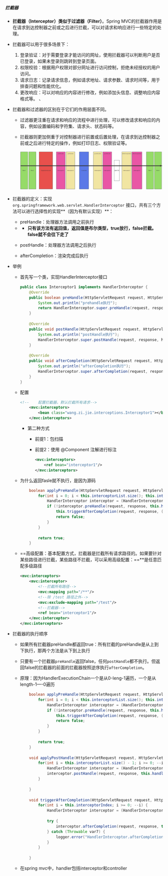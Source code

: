 ##### 拦截器

* **拦截器（Interceptor）类似于过滤器（Filter）**。Spring MVC的拦截器作用是在请求到达控制器之前或之后进行拦截，可以对请求和响应进行一些特定的处理。

* 拦截器可以用于很多场景下：

  1.  登录验证：对于需要登录才能访问的网址，使用拦截器可以判断用户是否已登录，如果未登录则跳转到登录页面。 
  2.  权限校验：根据用户权限对部分网址进行访问控制，拒绝未经授权的用户访问。 
  3.  请求日志：记录请求信息，例如请求地址、请求参数、请求时间等，用于排查问题和性能优化。 
  4.  更改响应：可以对响应的内容进行修改，例如添加头信息、调整响应内容格式等。 、

* 拦截器和过滤器的区别在于它们的作用层面不同。

  - 过滤器更注重在请求和响应的流程中进行处理，可以修改请求和响应的内容，例如设置编码和字符集、请求头、状态码等。

  - 拦截器则更加侧重于对控制器进行前置或后置处理，在请求到达控制器之前或之后进行特定的操作，例如打印日志、权限验证等。

    ![1713236848073](%E6%8B%A6%E6%88%AA%E5%99%A8.assets/1713236848073.png)

* 拦截器的定义：实现`org.springframework.web.servlet.HandlerInterceptor` 接口，共有三个方法可以进行选择性的实现**（因为有默认实现）**：

  * preHandle：处理器方法调用之前执行

  - - **只有该方法有返回值，返回值是布尔类型，true放行，false拦截。false就不会往下走了**

  - postHandle：处理器方法调用之后执行
  - afterCompletion：渲染完成后执行

* 举例

  * 首先写一个类，实现HandlerInterceptor接口

    ```java
    public class Interceptor1 implements HandlerInterceptor {
        @Override
        public boolean preHandle(HttpServletRequest request, HttpServletResponse response, Object handler) throws Exception {
            System.out.println("prehandle执行");
            return HandlerInterceptor.super.preHandle(request, response, handler);
        }
    
        @Override
        public void postHandle(HttpServletRequest request, HttpServletResponse response, Object handler, ModelAndView modelAndView) throws Exception {
            System.out.println("postHandle执行");
            HandlerInterceptor.super.postHandle(request, response, handler, modelAndView);
        }
    
        @Override
        public void afterCompletion(HttpServletRequest request, HttpServletResponse response, Object handler, Exception ex) throws Exception {
            System.out.println("afterCompletion执行");
            HandlerInterceptor.super.afterCompletion(request, response, handler, ex);
        }
    }
    ```

  * 配置

    ```xml
    <!--    配置拦截器，默认拦截所有请求-->
        <mvc:interceptors>
            <bean class="wang.zi.jie.interceptions.Interceptor1"></bean>
        </mvc:interceptors>
    ```

    * 第二种方式

      * 前提1：包扫描

      * 前提2：使用 @Component 注解进行标注

        ```xml
        <mvc:interceptors>
            <ref bean="interceptor1"/>
        </mvc:interceptors>
        ```

  * 为什么返回fasle就不执行，是因为源码

    ```java
        boolean applyPreHandle(HttpServletRequest request, HttpServletResponse response) throws Exception {
            for(int i = 0; i < this.interceptorList.size(); this.interceptorIndex = i++) {
                HandlerInterceptor interceptor = (HandlerInterceptor)this.interceptorList.get(i);
                if (!interceptor.preHandle(request, response, this.handler)) {
                    this.triggerAfterCompletion(request, response, (Exception)null);
                    return false;
                }
            }
    
            return true;
        }
    ```

  * ==高级配置：基本配置方式，拦截器是拦截所有请求路径的。如果要针对某些路径进行拦截，某些路径不拦截，可以采用高级配置：==\**是任意匹配多级路径

    ```xml
    <mvc:interceptors>
        <mvc:interceptor>
            <!--拦截所有路径-->
            <mvc:mapping path="/**"/>
            <!--除 /test 路径之外-->
            <mvc:exclude-mapping path="/test"/>
            <!--拦截器-->
            <ref bean="interceptor1"/>
        </mvc:interceptor>
    </mvc:interceptors>
    ```

* 拦截器的执行顺序

  * 如果所有拦截器preHandle都返回true：所有拦截的preHandle是从上到下执行，那两个方法是从下到上执行

  * 只要有一个拦截器`preHandle`返回false，任何`postHandle`都不执行。但返回false的拦截器的前面的拦截器按照逆序执行`afterCompletion`。

  * 原理：因为HandlerExecutionChain一个是从0-leng-1遍历，一个是从length-1—-0遍历

    ```java
        boolean applyPreHandle(HttpServletRequest request, HttpServletResponse response) throws Exception {
            for(int i = 0; i < this.interceptorList.size(); this.interceptorIndex = i++) {
                HandlerInterceptor interceptor = (HandlerInterceptor)this.interceptorList.get(i);
                if (!interceptor.preHandle(request, response, this.handler)) {
                    this.triggerAfterCompletion(request, response, (Exception)null);
                    return false;
                }
            }
    
            return true;
        }
    
        void applyPostHandle(HttpServletRequest request, HttpServletResponse response, @Nullable ModelAndView mv) throws Exception {
            for(int i = this.interceptorList.size() - 1; i >= 0; --i) {
                HandlerInterceptor interceptor = (HandlerInterceptor)this.interceptorList.get(i);
                interceptor.postHandle(request, response, this.handler, mv);
            }
    
        }
    
        void triggerAfterCompletion(HttpServletRequest request, HttpServletResponse response, @Nullable Exception ex) {
            for(int i = this.interceptorIndex; i >= 0; --i) {
                HandlerInterceptor interceptor = (HandlerInterceptor)this.interceptorList.get(i);
    
                try {
                    interceptor.afterCompletion(request, response, this.handler, ex);
                } catch (Throwable var7) {
                    logger.error("HandlerInterceptor.afterCompletion threw exception", var7);
                }
            }
    
        }
    ```

  * 在spring mvc中，handler包括interceptor和controller